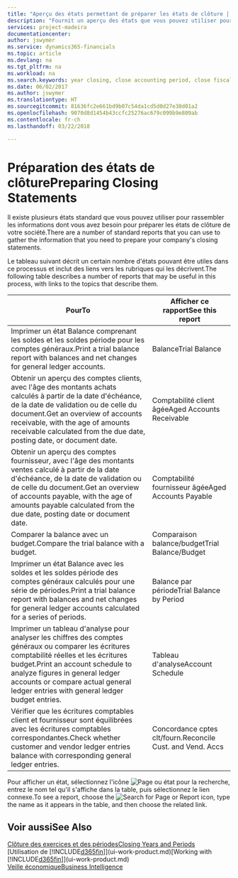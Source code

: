 ```yaml
---
title: "Aperçu des états permettant de préparer les états de clôture | Microsoft Docs"
description: "Fournit un aperçu des états que vous pouvez utiliser pour rassembler les informations pour préparer les états de clôture de votre société à la fin de l'année fiscale."
services: project-madeira
documentationcenter: 
author: jswymer
ms.service: dynamics365-financials
ms.topic: article
ms.devlang: na
ms.tgt_pltfrm: na
ms.workload: na
ms.search.keywords: year closing, close accounting period, close fiscal year, aging, creditor payments, vendor payments, assets, liabilities, equity, analysis, reporting, financial report, business intelligence, BI, Power Bi, KPI
ms.date: 06/02/2017
ms.author: jswymer
ms.translationtype: HT
ms.sourcegitcommit: 81636fc2e661bd9b07c54da1cd5d0d27e30d01a2
ms.openlocfilehash: 9070d8d1454b43ccfc25276ac679c099b9e809ab
ms.contentlocale: fr-ch
ms.lasthandoff: 03/22/2018

---
```

# <a name="preparing-closing-statements"></a><span data-ttu-id="f2281-103">Préparation des états de clôture</span><span class="sxs-lookup"><span data-stu-id="f2281-103">Preparing Closing Statements</span></span>
<span data-ttu-id="f2281-104">Il existe plusieurs états standard que vous pouvez utiliser pour rassembler les informations dont vous avez besoin pour préparer les états de clôture de votre société.</span><span class="sxs-lookup"><span data-stu-id="f2281-104">There are a number of standard reports that you can use to gather the information that you need to prepare your company's closing statements.</span></span>

<span data-ttu-id="f2281-105">Le tableau suivant décrit un certain nombre d'états pouvant être utiles dans ce processus et inclut des liens vers les rubriques qui les décrivent.</span><span class="sxs-lookup"><span data-stu-id="f2281-105">The following table describes a number of reports that may be useful in this process, with links to the topics that describe them.</span></span>

| <span data-ttu-id="f2281-106">Pour</span><span class="sxs-lookup"><span data-stu-id="f2281-106">To</span></span> | <span data-ttu-id="f2281-107">Afficher ce rapport</span><span class="sxs-lookup"><span data-stu-id="f2281-107">See this report</span></span> |
| --- | --- |
| <span data-ttu-id="f2281-108">Imprimer un état Balance comprenant les soldes et les soldes période pour les comptes généraux.</span><span class="sxs-lookup"><span data-stu-id="f2281-108">Print a trial balance report with balances and net changes for general ledger accounts.</span></span> |<span data-ttu-id="f2281-109">Balance</span><span class="sxs-lookup"><span data-stu-id="f2281-109">Trial Balance</span></span> |
| <span data-ttu-id="f2281-110">Obtenir un aperçu des comptes clients, avec l'âge des montants achats calculés à partir de la date d'échéance, de la date de validation ou de celle du document.</span><span class="sxs-lookup"><span data-stu-id="f2281-110">Get an overview of accounts receivable, with the age of amounts receivable calculated from the due date, posting date, or document date.</span></span> |<span data-ttu-id="f2281-111">Comptabilité client âgée</span><span class="sxs-lookup"><span data-stu-id="f2281-111">Aged Accounts Receivable</span></span> |
| <span data-ttu-id="f2281-112">Obtenir un aperçu des comptes fournisseur, avec l'âge des montants ventes calculé à partir de la date d'échéance, de la date de validation ou de celle du document.</span><span class="sxs-lookup"><span data-stu-id="f2281-112">Get an overview of accounts payable, with the age of amounts payable calculated from the due date, posting date or document date.</span></span> |<span data-ttu-id="f2281-113">Comptabilité fournisseur âgée</span><span class="sxs-lookup"><span data-stu-id="f2281-113">Aged Accounts Payable</span></span> |
| <span data-ttu-id="f2281-114">Comparer la balance avec un budget.</span><span class="sxs-lookup"><span data-stu-id="f2281-114">Compare the trial balance with a budget.</span></span> |<span data-ttu-id="f2281-115">Comparaison balance/budget</span><span class="sxs-lookup"><span data-stu-id="f2281-115">Trial Balance/Budget</span></span> |
| <span data-ttu-id="f2281-116">Imprimer un état Balance avec les soldes et les soldes période des comptes généraux calculés pour une série de périodes.</span><span class="sxs-lookup"><span data-stu-id="f2281-116">Print a trial balance report with balances and net changes for general ledger accounts calculated for a series of periods.</span></span> |<span data-ttu-id="f2281-117">Balance par période</span><span class="sxs-lookup"><span data-stu-id="f2281-117">Trial Balance by Period</span></span> |
| <span data-ttu-id="f2281-118">Imprimer un tableau d'analyse pour analyser les chiffres des comptes généraux ou comparer les écritures comptabilité réelles et les écritures budget.</span><span class="sxs-lookup"><span data-stu-id="f2281-118">Print an account schedule to analyze figures in general ledger accounts or compare actual general ledger entries with general ledger budget entries.</span></span> |<span data-ttu-id="f2281-119">Tableau d'analyse</span><span class="sxs-lookup"><span data-stu-id="f2281-119">Account Schedule</span></span> |
| <span data-ttu-id="f2281-120">Vérifier que les écritures comptables client et fournisseur sont équilibrées avec les écritures comptables correspondantes.</span><span class="sxs-lookup"><span data-stu-id="f2281-120">Check whether customer and vendor ledger entries balance with corresponding general ledger entries.</span></span> |<span data-ttu-id="f2281-121">Concordance cptes clt/fourn.</span><span class="sxs-lookup"><span data-stu-id="f2281-121">Reconcile Cust. and Vend. Accs</span></span> |

<span data-ttu-id="f2281-122">Pour afficher un état, sélectionnez l'icône ![Page ou état pour la recherche](media/ui-search/search_small.png "icône Page ou état pour la recherche"), entrez le nom tel qu'il s'affiche dans la table, puis sélectionnez le lien connexe.</span><span class="sxs-lookup"><span data-stu-id="f2281-122">To see a report, choose the ![Search for Page or Report](media/ui-search/search_small.png "Search for Page or Report icon") icon, type the name as it appears in the table, and then choose the related link.</span></span>

## <a name="see-also"></a><span data-ttu-id="f2281-123">Voir aussi</span><span class="sxs-lookup"><span data-stu-id="f2281-123">See Also</span></span>
[<span data-ttu-id="f2281-124">Clôture des exercices et des périodes</span><span class="sxs-lookup"><span data-stu-id="f2281-124">Closing Years and Periods</span></span>](year-close-years-periods.md)  
<span data-ttu-id="f2281-125">[Utilisation de [!INCLUDE[d365fin](includes/d365fin_md.md)]](ui-work-product.md)</span><span class="sxs-lookup"><span data-stu-id="f2281-125">[Working with [!INCLUDE[d365fin](includes/d365fin_md.md)]](ui-work-product.md)</span></span>  
[<span data-ttu-id="f2281-126">Veille économique</span><span class="sxs-lookup"><span data-stu-id="f2281-126">Business Intelligence</span></span>](bi.md)

